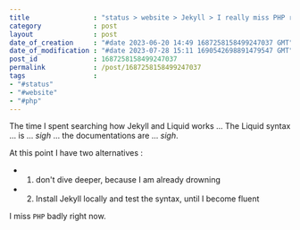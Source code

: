 ```yaml
---
title                : "status > website > Jekyll > I really miss PHP right now"
category             : post
layout               : post
date_of_creation     : "#date 2023-06-20 14:49 1687258158499247037 GMT"
date_of_modification : "#date 2023-07-28 15:11 1690542698891479547 GMT"
post_id              : 1687258158499247037
permalink            : /post/1687258158499247037
tags                 :
- "#status"
- "#website"
- "#php"
---
```

The time I spent searching how Jekyll and Liquid works ... The Liquid syntax ... is ... *sigh* ... the documentations are ... *sigh*.

At this point I have two alternatives :

- 1) don't dive deeper, because I am already drowning
- 2) Install Jekyll locally and test the syntax, until I become fluent

I miss `PHP` badly right now.
   
